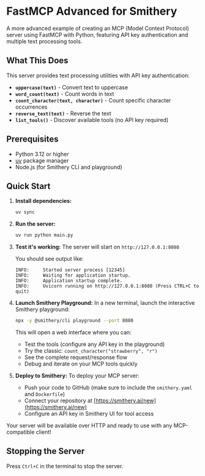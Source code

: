 # FastMCP Advanced for Smithery

A more advanced example of creating an MCP (Model Context Protocol) server using FastMCP with Python, featuring API key authentication and multiple text processing tools.

## What This Does

This server provides text processing utilities with API key authentication:
- **`uppercase(text)`** - Convert text to uppercase
- **`word_count(text)`** - Count words in text  
- **`count_character(text, character)`** - Count specific character occurrences
- **`reverse_text(text)`** - Reverse the text
- **`list_tools()`** - Discover available tools (no API key required)

## Prerequisites

- Python 3.12 or higher
- [uv](https://docs.astral.sh/uv/) package manager
- Node.js (for Smithery CLI and playground)

## Quick Start

1. **Install dependencies:**
   ```bash
   uv sync
   ```

2. **Run the server:**
   ```bash
   uv run python main.py
   ```

3. **Test it's working:**
   The server will start on `http://127.0.0.1:8080`
   
   You should see output like:
   ```
   INFO:     Started server process [12345]
   INFO:     Waiting for application startup.
   INFO:     Application startup complete.
   INFO:     Uvicorn running on http://127.0.0.1:8080 (Press CTRL+C to quit)
   ```

4. **Launch Smithery Playground:**
   In a new terminal, launch the interactive Smithery playground:
   ```bash
   npx -y @smithery/cli playground --port 8080
   ```
   
   This will open a web interface where you can:
   - Test the tools (configure any API key in the playground)
   - Try the classic: `count_character("strawberry", "r")` 
   - See the complete request/response flow
   - Debug and iterate on your MCP tools quickly

5. **Deploy to Smithery:**
   To deploy your MCP server:
   - Push your code to GitHub (make sure to include the `smithery.yaml` and `Dockerfile`)
   - Connect your repository at [https://smithery.ai/new](https://smithery.ai/new)
   - Configure an API key in Smithery UI for tool access

Your server will be available over HTTP and ready to use with any MCP-compatible client!

## Stopping the Server

Press `Ctrl+C` in the terminal to stop the server. 